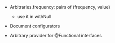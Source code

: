 - Arbitraries.frequency: pairs of (frequency, value)
  - use it in withNull

- Document configurators

- Arbitrary provider for @Functional interfaces
